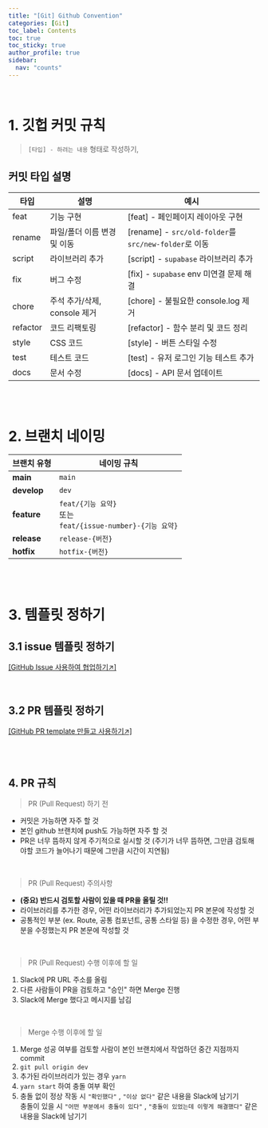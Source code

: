 ```yaml
---
title: "[Git] Github Convention"
categories: [Git]
toc_label: Contents
toc: true
toc_sticky: true
author_profile: true
sidebar:
  nav: "counts"
---
```


<br>

# 1. 깃헙 커밋 규칙

> `[타입] - 하려는 내용` 형태로 작성하기,

## 커밋 타입 설명

| 타입     | 설명                         | 예시                                                  |
| -------- | ---------------------------- | ----------------------------------------------------- |
| feat     | 기능 구현                    | [feat] - 페인페이지 레이아웃 구현                     |
| rename   | 파일/폴더 이름 변경 및 이동  | [rename] - `src/old-folder`를 `src/new-folder`로 이동 |
| script   | 라이브러리 추가              | [script] - `supabase` 라이브러리 추가                 |
| fix      | 버그 수정                    | [fix] - `supabase` env 미연결 문제 해결               |
| chore    | 주석 추가/삭제, console 제거 | [chore] - 불필요한 console.log 제거                   |
| refactor | 코드 리팩토링                | [refactor] - 함수 분리 및 코드 정리                   |
| style    | CSS 코드                     | [style] - 버튼 스타일 수정                            |
| test     | 테스트 코드                  | [test] - 유저 로그인 기능 테스트 추가                 |
| docs     | 문서 수정                    | [docs] - API 문서 업데이트                            |

<br><br>

# 2. 브랜치 네이밍

| 브랜치 유형 | 네이밍 규칙                                                     |
| ----------- | --------------------------------------------------------------- |
| **main**    | `main`                                                          |
| **develop** | `dev`                                                           |
| **feature** | `feat/{기능 요약}`<br>또는<br>`feat/{issue-number}-{기능 요약}` |
| **release** | `release-{버전}`                                                |
| **hotfix**  | `hotfix-{버전}`                                                 |

<br><br>

# 3. 템플릿 정하기

## 3.1 issue 템플릿 정하기

[[GitHub Issue 사용하여 협업하기↗️]](https://mynamesieun.github.io/git/GitHub-Issue-%EC%82%AC%EC%9A%A9%ED%95%98%EC%97%AC-%ED%98%91%EC%97%85%ED%95%98%EA%B8%B0/)

<br>

## 3.2 PR 템플릿 정하기

[[GitHub PR template 만들고 사용하기↗️]](https://mynamesieun.github.io/git/GitHub-PR-template-%EB%A7%8C%EB%93%A4%EA%B3%A0-%EC%82%AC%EC%9A%A9%ED%95%98%EA%B8%B0/)

<br><br>

## 4. PR 규칙

> PR (Pull Request) 하기 전

- 커밋은 가능하면 자주 할 것
- 본인 github 브랜치에 push도 가능하면 자주 할 것
- PR은 너무 뜸하지 않게 주기적으로 실시할 것 (주기가 너무 뜸하면, 그만큼 검토해야할 코드가 늘어나기 때문에 그만큼 시간이 지연됨)

<br>

> PR (Pull Request) 주의사항

- **(중요) 반드시 검토할 사람이 있을 때 PR을 올릴 것!!**
- 라이브러리를 추가한 경우, 어떤 라이브러리가 추가되었는지 PR 본문에 작성할 것
- 공통적인 부분 (ex. Route, 공통 컴포넌트, 공통 스타일 등) 을 수정한 경우, 어떤 부분을 수정했는지 PR 본문에 작성할 것

<br>

> PR (Pull Request) 수행 이후에 할 일

1.  Slack에 PR URL 주소를 올림
2.  다른 사람들이 PR을 검토하고 "승인" 하면 Merge 진행
3.  Slack에 Merge 했다고 메시지를 남김

<br>

> Merge 수행 이후에 할 일

1.  Merge 성공 여부를 검토할 사람이 본인 브랜치에서 작업하던 중간 지점까지 commit
2.  `git pull origin dev`
3.  추가된 라이브러리가 있는 경우 `yarn`
4.  `yarn start` 하여 충돌 여부 확인
5.  충돌 없이 정상 작동 시 `"확인했다"` , `"이상 없다"` 같은 내용을 Slack에 남기기<br>
    충돌이 있을 시 `"어떤 부분에서 충돌이 있다"` , `"충돌이 있었는데 이렇게 해결했다"` 같은 내용을 Slack에 남기기

<br>
